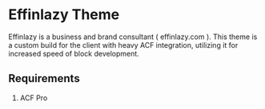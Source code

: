 # Effinlazy Theme

Effinlazy is a business and brand consultant ( effinlazy.com ). This theme is a custom build for the client with heavy ACF integration, utilizing it for increased speed of block development.

## Requirements

1. ACF Pro
